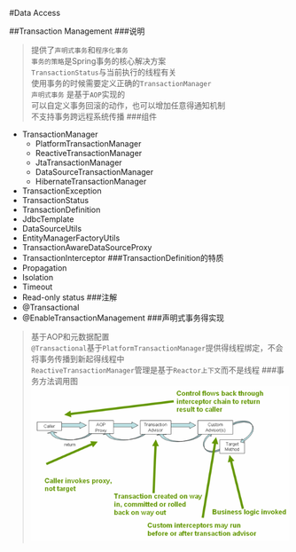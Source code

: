 #Data Access

##Transaction Management
###说明
> 提供了`声明式事务`和`程序化事务`   
> `事务的策略`是Spring事务的核心解决方案  
> `TransactionStatus`与当前执行的线程有关  
> 使用事务的时候需要定义正确的`TransactionManager`   
> `声明式事务` 是基于`AOP`实现的   
> 可以自定义事务回滚的动作，也可以增加任意得通知机制   
> 不支持事务跨远程系统传播
###组件
- TransactionManager
    - PlatformTransactionManager 
    - ReactiveTransactionManager
    - JtaTransactionManager
    - DataSourceTransactionManager 
    - HibernateTransactionManager 
- TransactionException 
- TransactionStatus 
- TransactionDefinition 
- JdbcTemplate
- DataSourceUtils 
- EntityManagerFactoryUtils 
- TransactionAwareDataSourceProxy
- TransactionInterceptor
###TransactionDefinition的特质
- Propagation
- Isolation
- Timeout
- Read-only status
###注解
- @Transactional
- @EnableTransactionManagement
###声明式事务得实现
> 基于AOP和元数据配置   
> `@Transactional`基于`PlatformTransactionManager`提供得线程绑定，不会将事务传播到新起得线程中   
> `ReactiveTransactionManager`管理是基于`Reactor上下文`而不是线程
###事务方法调用图
![事务调用](./img/tx.png)
